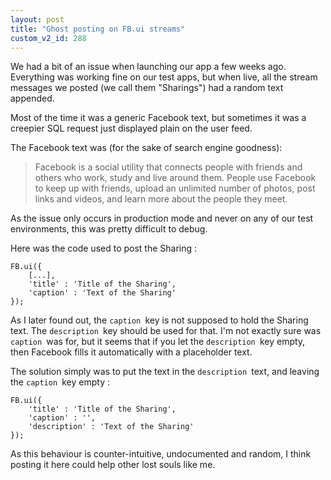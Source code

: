 ```yaml
---
layout: post
title: "Ghost posting on FB.ui streams"
custom_v2_id: 288
---
```


We had a bit of an issue when launching our app a few weeks ago. Everything
was working fine on our test apps, but when live, all the stream messages we
posted (we call them "Sharings") had a random text appended.

Most of the time it was a generic Facebook text, but sometimes it was a
creepier SQL request just displayed plain on the user feed.

The Facebook text was (for the sake of search engine goodness):

> Facebook is a social utility that connects people with friends and others
who work, study and live around them. People use Facebook to keep up with
friends, upload an unlimited number of photos, post links and videos, and
learn more about the people they meet.

As the issue only occurs in production mode and never on any of our test
environments, this was pretty difficult to debug.

Here was the code used to post the Sharing :

    
    FB.ui({  
    	[...],  
    	'title' : 'Title of the Sharing',  
    	'caption' : 'Text of the Sharing'  
    });

As I later found out, the `caption `key is not supposed to hold the Sharing
text. The `description `key should be used for that. I'm not exactly sure was
`caption `was for, but it seems that if you let the `description `key empty,
then Facebook fills it automatically with a placeholder text.

The solution simply was to put the text in the `description `text, and leaving
the `caption `key empty :

    
    FB.ui({  
    	'title' : 'Title of the Sharing',  
    	'caption' : '',  
    	'description' : 'Text of the Sharing'  
    });

As this behaviour is counter-intuitive, undocumented and random, I think
posting it here could help other lost souls like me.

